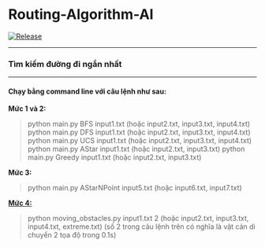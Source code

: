 # Routing-Algorithm-AI

[![Release](https://img.shields.io/badge/release-v2.1-green.svg)](https://chat-app.shiro.now.sh/)

---
### Tìm kiếm đường đi ngắn nhất
---
#### Chạy bằng command line với câu lệnh như sau:
**Mức 1 và 2:**
>python main.py BFS input1.txt (hoặc input2.txt, input3.txt, input4.txt)
>python main.py DFS input1.txt (hoặc input2.txt, input3.txt, input4.txt)
>python main.py UCS input1.txt (hoặc input2.txt, input3.txt, input4.txt)
>python main.py AStar input1.txt (hoặc input2.txt, input3.txt)
>python main.py Greedy input1.txt (hoặc input2.txt, input3.txt)

**Mức 3:**
>python main.py AStarNPoint input5.txt (hoặc input6.txt, input7.txt)

**[Mức 4:](https://www.youtube.com/playlist?list=PLT3P1FiVK_NHSFudx_eMfHA2l7pS1pare)**
>python moving_obstacles.py input1.txt 2 (hoặc input2.txt, input3.txt, input4.txt, extreme.txt)
(số 2 trong câu lệnh trên có nghĩa là vật cản di chuyển 2 tọa độ trong 0.1s)


